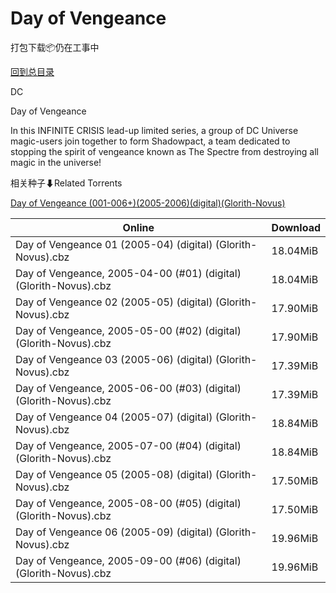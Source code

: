 # Day of Vengeance

打包下载📦仍在工事中

[回到总目录](/Catalogs.md)

DC

Day of Vengeance

In this INFINITE CRISIS lead-up limited series, a group of DC Universe magic-users join together to form Shadowpact, a team dedicated to stopping the spirit of vengeance known as The Spectre from destroying all magic in the universe!





相关种子⬇Related Torrents

[Day of Vengeance (001-006+)(2005-2006)(digital)(Glorith-Novus)](https://github.com/alicewish/markdown/blob/master/torrent/Day-of-Vengeance--001-006---2005-2006--digital--Glorith-Novus.md)

Online | Download
--- | ---
Day of Vengeance 01 (2005-04) (digital) (Glorith-Novus).cbz | 18.04MiB
Day of Vengeance, 2005-04-00 (#01) (digital) (Glorith-Novus).cbz | 18.04MiB
Day of Vengeance 02 (2005-05) (digital) (Glorith-Novus).cbz | 17.90MiB
Day of Vengeance, 2005-05-00 (#02) (digital) (Glorith-Novus).cbz | 17.90MiB
Day of Vengeance 03 (2005-06) (digital) (Glorith-Novus).cbz | 17.39MiB
Day of Vengeance, 2005-06-00 (#03) (digital) (Glorith-Novus).cbz | 17.39MiB
Day of Vengeance 04 (2005-07) (digital) (Glorith-Novus).cbz | 18.84MiB
Day of Vengeance, 2005-07-00 (#04) (digital) (Glorith-Novus).cbz | 18.84MiB
Day of Vengeance 05 (2005-08) (digital) (Glorith-Novus).cbz | 17.50MiB
Day of Vengeance, 2005-08-00 (#05) (digital) (Glorith-Novus).cbz | 17.50MiB
Day of Vengeance 06 (2005-09) (digital) (Glorith-Novus).cbz | 19.96MiB
Day of Vengeance, 2005-09-00 (#06) (digital) (Glorith-Novus).cbz | 19.96MiB